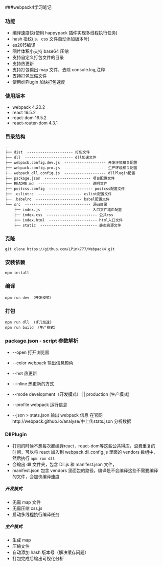 ###webpack4学习笔记

### 功能

- 编译速度快(使用 happypack 插件实现多线程执行任务)
- hash 指纹(js、css 文件自动添加版本号)
- es2015编译
- 图片体积小支持 base64 压缩
- 支持自定义打包文件的目录
- 支持热更新
- 支持打包输出 map 文件，去除 console.log,注释
- 支持打包压缩文件
- 使用dllPlugin 加快打包速度

### 使用版本

- webpack 4.20.2
- react 16.5.2
- react-dom 16.5.2
- react-router-dom 4.3.1

### 目录结构

```
.
├── dist  --------------------- 打包文件
├── dll  ---------------------- dll加速文件
├── webpack.config.dev.js  ------------------- 开发环境相关配置
├── webpack.config.pro.js  ------------------- 生产环境相关配置
├── webpack_dll.config.js  ------------------- dllPlugin配置
├── package.json  --------------------- 项目配置文件
├── README.md  ------------------------ 说明文件
├── postcss.config  -------------------- postcss配置文件
├── .eslintrc  -------------------- eslint配置文件
├── .babelrc  --------------------- babel配置文件
└── src  ------------------------------ 源码目录
    ├── index.js  --------------------- 入口文件路由配置
    ├── index.css  ----------------------- 公共css
    ├── index.html  ---------------------- html入口文件
    ├── static  -------------------------- 静态资源文件
```

### 克隆

```
git clone https://github.com/LPink777/Webpack4.git
```

### 安装依赖

```
npm install
```

### 编译

```
npm run dev （开发模式）
```

### 打包

```
npm run dll  (dll加速)
npm run build （生产模式）
```


### package.json - script 参数解析

- --open 打开浏览器

- --color webpack 输出信息颜色

- --hot 热更新

- --inline 热更新的方式

- --mode development（开发模式） || production (生产模式)

- --profile webpack 运行信息

- --json > stats.json 输出 webpack 信息 在官网http://webpack.github.io/analyse/中上传stats.json 分析数据


### DllPlugin

- 打包的时候不想每次都编译react，react-dom等这些公共得库，浪费重复的时间，可以将 react 加入到 webpack.dll.config.js 里面的 vendors 数组中，然后执行 `npm run dll`
- 会输出 dll 文件夹，包含 Dll.js 和 manifest.json 文件，
- manifest.json 包含 vendors 里面包的路径，编译是不会编译这些不需要编译的文件，会加快编译速度

##### 开发模式

- 无需 map 文件
- 无需压缩 css,js
- 启动多线程执行编译任务

##### 生产模式

- 生成 map
- 压缩文件
- 自动添加 hash 版本号（解决缓存问题）
- 打包完成后输出可视化分析

